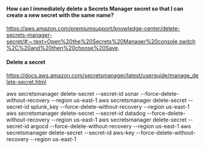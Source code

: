 
#### How can I immediately delete a Secrets Manager secret so that I can create a new secret with the same name?
https://aws.amazon.com/premiumsupport/knowledge-center/delete-secrets-manager-secret/#:~:text=Open%20the%20Secrets%20Manager%20console,switch%2C%20and%20then%20choose%20Save.

#### Delete a secret
https://docs.aws.amazon.com/secretsmanager/latest/userguide/manage_delete-secret.html

aws secretsmanager delete-secret --secret-id sonar --force-delete-without-recovery --region us-east-1
aws secretsmanager delete-secret --secret-id splunk_key --force-delete-without-recovery --region us-east-1
aws secretsmanager delete-secret --secret-id datadog --force-delete-without-recovery --region us-east-1
aws secretsmanager delete-secret --secret-id argocd --force-delete-without-recovery --region us-east-1
aws secretsmanager delete-secret --secret-id aws-key --force-delete-without-recovery --region us-east-1

